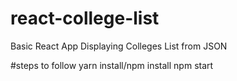 # react-college-list
Basic React App Displaying Colleges List from JSON

#steps to follow
yarn install/npm install
npm start
